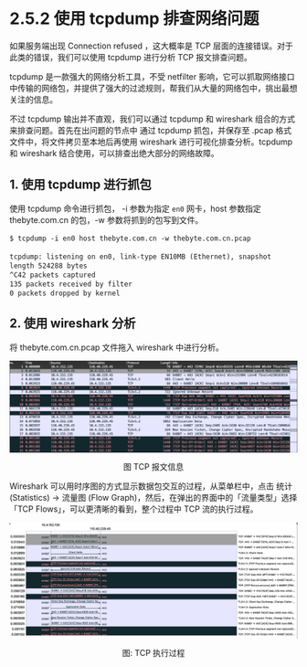 # 2.5.2 使用 tcpdump 排查网络问题 

如果服务端出现 Connection refused ，这大概率是 TCP 层面的连接错误。对于此类的错误，我们可以使用 tcpdump 进行分析 TCP 报文排查问题。

tcpdump 是一款强大的网络分析工具，不受 netfilter 影响，它可以抓取网络接口中传输的网络包，并提供了强大的过滤规则，帮我们从大量的网络包中，挑出最想关注的信息。

不过 tcpdump 输出并不直观，我们可以通过 tcpdump 和 wireshark 组合的方式来排查问题。首先在出问题的节点中 通过 tcpdump 抓包，并保存至 .pcap 格式文件中，将文件拷贝至本地后再使用 wireshark 进行可视化排查分析。tcpdump 和 wireshark 结合使用，可以排查出绝大部分的网络故障。


## 1. 使用 tcpdump 进行抓包

使用 tcpdump 命令进行抓包， -i 参数为指定 `en0` 网卡，host 参数指定 thebyte.com.cn 的包，-w 参数将抓到的包写到文件。

```
$ tcpdump -i en0 host thebyte.com.cn -w thebyte.com.cn.pcap

tcpdump: listening on en0, link-type EN10MB (Ethernet), snapshot length 524288 bytes
^C42 packets captured
135 packets received by filter
0 packets dropped by kernel
```

## 2. 使用 wireshark 分析

将 thebyte.com.cn.pcap 文件拖入 wireshark 中进行分析。

<div  align="center">
	<img src="../assets/wireshark-1.png" width = "600"  align=center />
	<p>图 TCP 报文信息</p>
</div>

Wireshark 可以用时序图的方式显示数据包交互的过程，从菜单栏中，点击 统计 (Statistics) -> 流量图 (Flow Graph)，然后，在弹出的界面中的「流量类型」选择 「TCP Flows」，可以更清晰的看到，整个过程中 TCP 流的执行过程。

<div  align="center">
	<img src="../assets/wireshark-2.png" width = "600"  align=center />
	<p>图: TCP 执行过程</p>
</div>